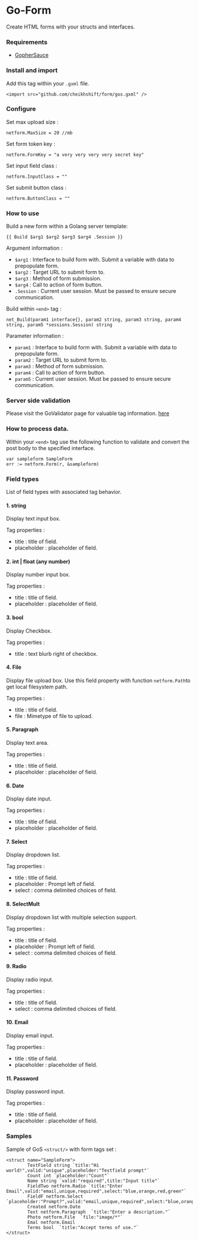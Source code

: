 # Go-Form
Create HTML forms with your structs and interfaces.

### Requirements
- [GopherSauce](http://gophersauce.com)


### Install and import
Add this tag within your `.gxml` file.

	<import src="github.com/cheikhshift/form/gos.gxml" />	


### Configure
Set max upload size :	

	netform.MaxSize = 20 //mb
Set form token key :
	
	netform.FormKey = "a very very very very secret key"
Set input field class :
	
	netform.InputClass = ""
Set submit button class :
	
	netform.ButtonClass = ""
### How to use

Build a new form within a Golang server template:
							
	{{ Build $arg1 $arg2 $arg3 $arg4 .Session }}
			
Argument information :

- `$arg1` : Interface to build form with. Submit a variable with data to prepopulate form.
- `$arg2` :  Target URL to submit form to.
- `$arg3` : Method of form submission.
- `$arg4` : Call to action of form button.
- `.Session` :  Current user session. Must be passed to ensure secure communication.
		
Build within `<end>` tag :

	net_Build(param1 interface{}, param2 string, param3 string, param4 string, param5 *sessions.Session) string

Parameter information :

- `param1` : Interface to build form with. Submit a variable with data to prepopulate form.
- `param2` :  Target URL to submit form to.
- `param3` : Method of form submission.
- `param4` : Call to action of form button.
- `param5` :  Current user session. Must be passed to ensure secure communication.

### Server side validation
Please visit the GoValidator page for valuable tag information. [here](https://github.com/asaskevich/govalidator)

### How to process data.
Within your `<end>` tag use the following function to validate and convert the post body to the specified interface.

	var sampleform SampleForm
    err := netform.Form(r, &sampleform)

### Field types
List of field types with associated tag behavior.


#### 1. string
Display text input box.

Tag properties :
- title : title of field.
- placeholder : placeholder of field.

#### 2. int | float (any number)
Display number input box.

Tag properties :
- title : title of field.
- placeholder : placeholder of field.

#### 3. bool
Display Checkbox.

Tag properties :
- title : text blurb right of checkbox.

#### 4. File
Display file upload box. Use this field property with function `netform.Path`to get local filesystem path.

Tag properties :
- title : title of field.
- file : Mimetype of file to upload. 

#### 5. Paragraph
Display text area.

Tag properties :
- title : title of field.
- placeholder : placeholder of field.

#### 6. Date
Display date input.

Tag properties :
- title : title of field.
- placeholder : placeholder of field.

#### 7. Select
Display dropdown list.

Tag properties :
- title : title of field.
- placeholder : Prompt left of field.
- select : comma delimited choices of field.

#### 8. SelectMult
Display dropdown list with multiple selection support.

Tag properties :
- title : title of field.
- placeholder : Prompt left of field.
- select : comma delimited choices of field.

#### 9. Radio
Display radio input.

Tag properties :
- title : title of field.
- select : comma delimited choices of field.

#### 10. Email
Display email input.

Tag properties :
- title : title of field.
- placeholder : placeholder of field.

#### 11. Password
Display password input.

Tag properties :
- title : title of field.
- placeholder : placeholder of field.


### Samples

Sample of GoS `<struct/>` with form tags set : 

	<struct name="SampleForm">
			TestField string `title:"Hi world!",valid:"unique",placeholder:"Testfield prompt"`
			Count int `placeholder:"Count"`
			Name string `valid:"required",title:"Input title"`
			FieldTwo netform.Radio `title:"Enter Email",valid:"email,unique,required",select:"blue,orange,red,green"`
			FieldF netform.Select `placeholder:"Prompt?",valid:"email,unique,required",select:"blue,orange,red,green"`
			Created netform.Date
			Text netform.Paragraph 	`title:"Enter a description."`
			Photo netform.File 	`file:"image/*"`
			Emal netform.Email
			Terms bool	`title:"Accept terms of use."`
	</struct>
